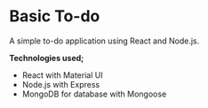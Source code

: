 # Basic To-do
A simple to-do application using React and Node.js.

**Technologies used;**
- React with Material UI
- Node.js with Express
- MongoDB for database with Mongoose
